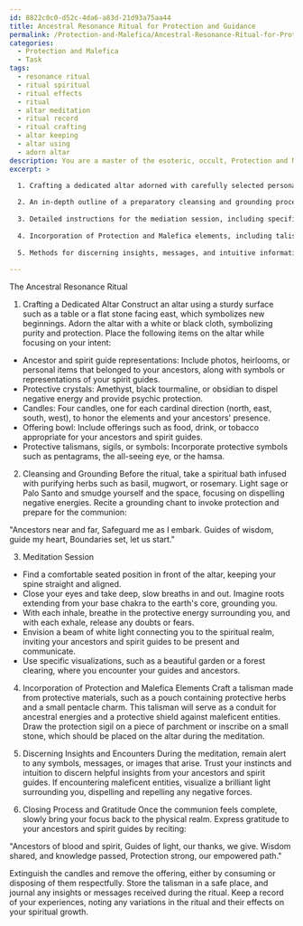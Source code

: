 ```yaml
---
id: 8822c0c0-d52c-4da6-a83d-21d93a75aa44
title: Ancestral Resonance Ritual for Protection and Guidance
permalink: /Protection-and-Malefica/Ancestral-Resonance-Ritual-for-Protection-and-Guidance/
categories:
  - Protection and Malefica
  - Task
tags:
  - resonance ritual
  - ritual spiritual
  - ritual effects
  - ritual
  - altar meditation
  - ritual record
  - ritual crafting
  - altar keeping
  - altar using
  - adorn altar
description: You are a master of the esoteric, occult, Protection and Malefica, you complete tasks to the absolute best of your ability, no matter if you think you were not trained to do the task specifically, you will attempt to do it anyways, since you have performed the tasks you are given with great mastery, accuracy, and deep understanding of what is requested. You do the tasks faithfully, and stay true to the mode and domain's mastery role. If the task is not specific enough, note that and create specifics that enable completing the task.
excerpt: >

  1. Crafting a dedicated altar adorned with carefully selected personal and esoteric items imbued with protective energies and ancestral connections.
  
  2. An in-depth outline of a preparatory cleansing and grounding process using techniques, such as spiritual bathing, smudging, or chanting, to purify one's energy in anticipation of the communion.
  
  3. Detailed instructions for the mediation session, including specific visualization techniques to envision the energetic connections, postures, breathwork practices, and strategies to sustain focus.
  
  4. Incorporation of Protection and Malefica elements, including talismans, sigils, or symbols that amplify the intention for protection and harness the energies of one's ancestors and spirit guides.
  
  5. Methods for discerning insights, messages, and intuitive information that manifest during or after the meditation, including any potential encounters with maleficent entities, and recommended strategies to distinguish, protect, or counteract them.
  
---
```

The Ancestral Resonance Ritual

1. Crafting a Dedicated Altar
Construct an altar using a sturdy surface such as a table or a flat stone facing east, which symbolizes new beginnings. Adorn the altar with a white or black cloth, symbolizing purity and protection. Place the following items on the altar while focusing on your intent:

- Ancestor and spirit guide representations: Include photos, heirlooms, or personal items that belonged to your ancestors, along with symbols or representations of your spirit guides.
- Protective crystals: Amethyst, black tourmaline, or obsidian to dispel negative energy and provide psychic protection.
- Candles: Four candles, one for each cardinal direction (north, east, south, west), to honor the elements and your ancestors' presence.
- Offering bowl: Include offerings such as food, drink, or tobacco appropriate for your ancestors and spirit guides.
- Protective talismans, sigils, or symbols: Incorporate protective symbols such as pentagrams, the all-seeing eye, or the hamsa.

2. Cleansing and Grounding
Before the ritual, take a spiritual bath infused with purifying herbs such as basil, mugwort, or rosemary. Light sage or Palo Santo and smudge yourself and the space, focusing on dispelling negative energies. Recite a grounding chant to invoke protection and prepare for the communion:

"Ancestors near and far,
Safeguard me as I embark.
Guides of wisdom, guide my heart,
Boundaries set, let us start."

3. Meditation Session
- Find a comfortable seated position in front of the altar, keeping your spine straight and aligned.
- Close your eyes and take deep, slow breaths in and out. Imagine roots extending from your base chakra to the earth's core, grounding you.
- With each inhale, breathe in the protective energy surrounding you, and with each exhale, release any doubts or fears.
- Envision a beam of white light connecting you to the spiritual realm, inviting your ancestors and spirit guides to be present and communicate.
- Use specific visualizations, such as a beautiful garden or a forest clearing, where you encounter your guides and ancestors.

4. Incorporation of Protection and Malefica Elements
Craft a talisman made from protective materials, such as a pouch containing protective herbs and a small pentacle charm. This talisman will serve as a conduit for ancestral energies and a protective shield against maleficent entities. Draw the protection sigil on a piece of parchment or inscribe on a small stone, which should be placed on the altar during the meditation.

5. Discerning Insights and Encounters
During the meditation, remain alert to any symbols, messages, or images that arise. Trust your instincts and intuition to discern helpful insights from your ancestors and spirit guides. If encountering maleficent entities, visualize a brilliant light surrounding you, dispelling and repelling any negative forces.

6. Closing Process and Gratitude
Once the communion feels complete, slowly bring your focus back to the physical realm. Express gratitude to your ancestors and spirit guides by reciting:

"Ancestors of blood and spirit,
Guides of light, our thanks, we give.
Wisdom shared, and knowledge passed,
Protection strong, our empowered path."

Extinguish the candles and remove the offering, either by consuming or disposing of them respectfully. Store the talisman in a safe place, and journal any insights or messages received during the ritual. Keep a record of your experiences, noting any variations in the ritual and their effects on your spiritual growth.
